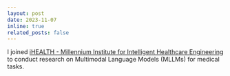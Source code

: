 ```yaml
---
layout: post
date: 2023-11-07
inline: true
related_posts: false
---
```


I joined [iHEALTH - Millennium Institute for Intelligent Healthcare Engineering](https://i-health.cl/) to conduct research on Multimodal Language Models (MLLMs) for medical tasks.
